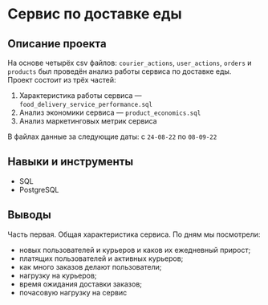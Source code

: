# Сервис по доставке еды

## Описание проекта
На основе четырёх csv файлов: `courier_actions`, `user_actions`, `orders` и `products` был проведён анализ работы сервиса по доставке еды.\
Проект состоит из трёх частей:
1. Характеристика работы сервиса — `food_delivery_service_performance.sql`
2. Анализ экономики сервиса — `product_economics.sql`
3. Анализ маркетинговых метрик сервиса

В файлах данные за следующие даты: с `24-08-22` по `08-09-22`

## Навыки и инструменты
* SQL
* PostgreSQL

## Выводы
Часть первая. Общая характеристика сервиса. По дням мы посмотрели:
* новых пользователей и курьеров и каков их ежедневный прирост;
* платящих пользователей и активных курьеров;
* как много заказов делают пользователи;
* нагрузку на курьеров;
* время ожидания доставки заказов;
* почасовую нагрузку на сервис
